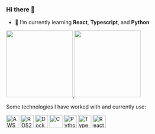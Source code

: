 ### Hi there 👋
- 🌱 I’m currently learning **React**, **Typescript**, and **Python**
<div>
<a href="https://github.com/hcdiekmann?tab=repositories">
 <img height="180em" src="https://github-readme-stats.vercel.app/api/top-langs/?username=hcdiekmann&layout=compact&langs_count=7&theme=holi"/>
<img height="180em" src="https://github-readme-stats.vercel.app/api?username=hcdiekmann&show_icons=true&theme=holi&include_all_commits=true&rank_icon=github"/>
 </a>
</div>
  
Some technologies I have worked with and currently use:
<div >
   <img width="35" src="https://user-images.githubusercontent.com/25181517/183896132-54262f2e-6d98-41e3-8888-e40ab5a17326.png" alt="AWS" title="AWS"/>
  <img width="35" src="https://avatars.githubusercontent.com/u/3979232?s=280&v=4.png" alt="ROS2" title="ROS2"/>
  <img width="35" src="https://user-images.githubusercontent.com/25181517/117207330-263ba280-adf4-11eb-9b97-0ac5b40bc3be.png" alt="Docker" title="Docker"/>
  <img width="35" src="https://user-images.githubusercontent.com/25181517/192106070-46255bcf-65e6-4c6b-a296-bf8d0d8fb2a7.png" alt="C" title="C"/>
  <img width="35" src="https://user-images.githubusercontent.com/25181517/183423507-c056a6f9-1ba8-4312-a350-19bcbc5a8697.png" alt="Python" title="Python"/>
  <img width="35" src="https://user-images.githubusercontent.com/25181517/183890598-19a0ac2d-e88a-4005-a8df-1ee36782fde1.png" alt="TypeScript" title="TypeScript"/>
  <img width="35" src="https://user-images.githubusercontent.com/25181517/183897015-94a058a6-b86e-4e42-a37f-bf92061753e5.png" alt="React" title="React"/>
</div>
&nbsp;

<div> <!-- ![GitHub stats](https://github-readme-stats.vercel.app/api?username=hcdiekmann&show_icons=true&theme=dark&include_all_commits=true)
 -->
</div> 

